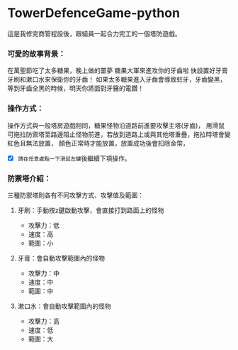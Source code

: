 # TowerDefenceGame-python
這是我修完商管程設後，跟組員一起合力完工的一個塔防遊戲。

### 可愛的故事背景：
在萬聖節吃了太多糖果，晚上做的噩夢
糖果大軍來進攻你的牙齒啦
快設置好牙膏牙刷和漱口水來保衛你的牙齒！
如果太多糖果進入牙齒會導致蛀牙，牙齒變黑，等到牙齒全黑的時候，明天你將面對牙醫的電鑽！

### 操作方式：
操作方式與一般塔房遊戲相同，糖果怪物沿道路前進要攻擊主塔(牙齒)，
用滑鼠可拖拉防禦塔至路邊阻止怪物前進，若放到道路上或與其他塔重疊，拖拉時塔會變紅色且無法放置，
顏色正常時才能放置，放置成功後會扣除金幣，
- [x] `請在任意處點一下滑鼠左鍵`後繼續下項操作。

### 防禦塔介紹：
三種防禦塔則各有不同攻擊方式、攻擊值及範圍：

1. 牙刷：手動按z鍵啟動攻擊，會直接打到路面上的怪物
    - 攻擊力：低
    - 速度：高
    - 範圍：小
  
2. 牙膏：會自動攻擊範圍內的怪物
    - 攻擊力：中
    - 速度：中
    - 範圍：中
  
3. 漱口水：會自動攻擊範圍內的怪物
    - 攻擊力：高
    - 速度：低
    - 範圍：大               
